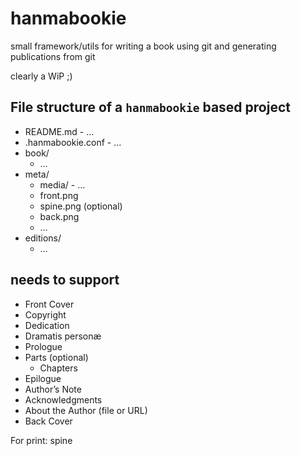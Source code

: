 # hanmabookie

small framework/utils for writing a book using git and generating publications from git

clearly a WiP ;)

## File structure of a `hanmabookie` based project

- README.md - … 
- .hanmabookie.conf - …
- book/
    - …
- meta/
    - media/ - …
    - front.png
    - spine.png (optional)
    - back.png
    - …
- editions/
    - …

## needs to support

- Front Cover
- Copyright
- Dedication
- Dramatis personæ
- Prologue
- Parts (optional)
    - Chapters
- Epilogue
- Author’s Note
- Acknowledgments
- About the Author (file or URL)
- Back Cover

For print: spine
